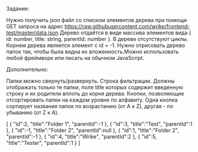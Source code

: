 Задание:

Нужно получить json файл со списком элементов дерева при помощи GET запроса на адрес https://raw.githubusercontent.com/wrike/frontend-test/master/data.json
Дерево отдаётся в виде массива элементов вида { id: number, title: string, parentId: number }. В дереве отсутствуют циклы.
Корнем дерева является элемент с id = -1.
Нужно отрисовать дерево папок так, чтобы была видна их вложенность.Можно использовать любой фреймворк или писать на обычном JavaScript.



Дополнительно:

Папки можно свернуть/развернуть.
Строка фильтрации. Должны отображать только те папки, поле title которых содержит введенную строку и их родители вплоть до корня дерева.
Кнопки, позволяющие отсортировать папки на каждом уровне по алфавиту. Одна кнопка сортирует названия папок по возрастанию (от A к Z), другая - по убыванию (от Z к A).





[
    {
       "id":2,
       "title":"Folder 1",
       "parentId":-1
    },
    {
       "id":3,
       "title":"Test",
       "parentId":1
    },
    {
       "id":-1,
       "title":"Folder 2",
       "parentId":null
    },
    {
       "id":1,
       "title":"Folder 2",
       "parentId":-1
    },
    {
       "id":4,
       "title":"Wrike",
       "parentId":2
    },
    {
       "id":5,
       "title":"Tester",
       "parentId":1
    }
 ]
